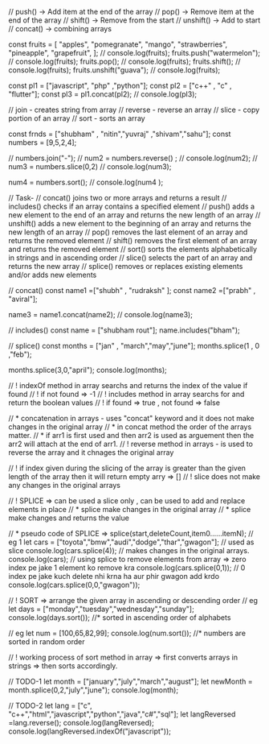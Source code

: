 // push() -> Add item at the end of the array
// pop() -> Remove item at the end of the array
// shift() -> Remove from the start
// unshift() -> Add to start
// concat() -> combining arrays

const fruits = [
    "apples",
    "pomegranate",
    "mango",
    "strawberries",
    "pineapple",
    "grapefruit",
  ];
//   console.log(fruits);
  fruits.push("watermelon");
//   console.log(fruits);
  fruits.pop();
//   console.log(fruits);
fruits.shift();
// console.log(fruits);
fruits.unshift("guava");
// console.log(fruits);

const pl1 = ["javascript", "php" ,"python"];
const pl2 = ["c++" , "c" , "flutter"];
const pl3 = pl1.concat(pl2);
// console.log(pl3);

// join - creates string from array
// reverse - reverse an array
// slice - copy portion of an array
// sort - sorts an array    

const frnds = ["shubham" , "nitin","yuvraj" ,"shivam","sahu"];
const numbers = [9,5,2,4];

// numbers.join("-");
// num2 = numbers.reverse() ;
// console.log(num2);
// num3 = numbers.slice(0,2)
// console.log(num3);

num4 = numbers.sort();
// console.log(num4 );



// Task-
// concat()	joins two or more arrays and returns a result
// includes() checks if an array contains a specified element
// push() adds a new element to the end of an array and returns the new length of an array
// unshift() adds a new element to the beginning of an array and returns the new length of an array
// pop() removes the last element of an array and returns the removed element
// shift() removes the first element of an array and returns the removed element
// sort() sorts the elements alphabetically in strings and in ascending order
// slice() selects the part of an array and returns the new array
// splice() removes or replaces existing elements and/or adds new elements

// concat()
const name1 =["shubh" , "rudraksh" ];
const name2 =["prabh" , "aviral"];

name3 = name1.concat(name2);
// console.log(name3);

// includes()
const name = ["shubham rout"];
name.includes("bham");

// splice()
const months = ["jan" , "march","may","june"];
months.splice(1 , 0 ,"feb");

months.splice(3,0,"april");
console.log(months);


// ! indexOf method in array searchs and returns the index of the value if found
// ! if not found => -1
// ! includes method in array searchs for and return the boolean values
// ! if found => true , not found => false


// * concatenation in arrays - uses "concat" keyword and it does not make changes in the original array
// * in concat method the order of the arrays matter.
// * if arr1 is first used and then arr2 is used as arguement then the arr2 will attach at the end of arr1.
// ! reverse method in arrays - is used to reverse the array and it chnages the original array 

// ! if index given during the slicing of the array is greater than the given length of the array then it will return empty arry => []
// ! slice does not make any changes in the original arrays


// ! SPLICE => can be used a slice only , can be used to add and replace elements in place
// * splice make changes in the original array
// * splice make changes and returns the value

// * pseudo code of SPLICE => splice(start,deleteCount,item0......itemN);
// eg 1
let cars = ["toyota","bmw","audi","dodge","thar","gwagon"];
// used as slice
console.log(cars.splice(4));
// makes changes in the original arrays.
console.log(cars);
// using splice to remove elements from array => zero index pe jake 1 element ko remove kra
console.log(cars.splice(0,1));
// 0 index pe jake kuch delete nhi krna ha aur phir gwagon add krdo 
console.log(cars.splice(0,0,"gwagon"));

// ! SORT => arrange the given array in ascending or descending order
// eg 
let days = ["monday","tuesday","wednesday","sunday"];
console.log(days.sort()); //* sorted in ascending order of alphabets

// eg 
let num = [100,65,82,99];
console.log(num.sort()); //* numbers are sorted in random order

// ! working process of sort method in array => first converts arrays in strings => then sorts accordingly.

// TODO-1
let month = ["january","july","march","august"];
let newMonth = month.splice(0,2,"july","june");
console.log(month);

// TODO-2
let lang = ["c", "c++","html","javascript","python","java","c#","sql"];
let langReversed =lang.reverse();
console.log(langReversed);
console.log(langReversed.indexOf("javascript"));




